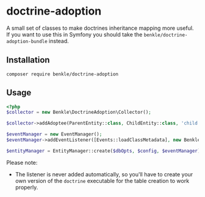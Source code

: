 doctrine-adoption
=================

A small set of classes to make doctrines inheritance mapping more useful.
If you want to use this in Symfony you should take the `benkle/doctrine-adoption-bundle` instead.

Installation
------------

`composer require benkle/doctrine-adoption`

Usage
-----

```php
<?php
$collector = new Benkle\DoctrineAdoption\Collector();

$collector->addAdoptee(ParentEntity::class, ChildEntity::class, 'child');

$eventManager = new EventManager();
$eventManager->addEventListener([Events::loadClassMetadata], new Benkle\DoctrineAdoption\MetadataListener($collector));

$entityManager = EntityManager::create($dbOpts, $config, $eventManager);
```

Please note:
 * The listener is never added automatically, so you'll have to create your own version of the `doctrine` executable for
   the table creation to work properly.
